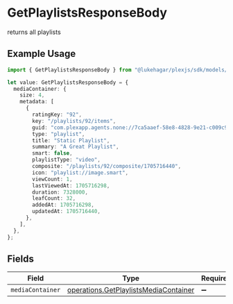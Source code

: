 # GetPlaylistsResponseBody

returns all playlists

## Example Usage

```typescript
import { GetPlaylistsResponseBody } from "@lukehagar/plexjs/sdk/models/operations";

let value: GetPlaylistsResponseBody = {
  mediaContainer: {
    size: 4,
    metadata: [
      {
        ratingKey: "92",
        key: "/playlists/92/items",
        guid: "com.plexapp.agents.none://7ca5aaef-58e8-4828-9e21-c009c97f2903",
        type: "playlist",
        title: "Static Playlist",
        summary: "A Great Playlist",
        smart: false,
        playlistType: "video",
        composite: "/playlists/92/composite/1705716440",
        icon: "playlist://image.smart",
        viewCount: 1,
        lastViewedAt: 1705716298,
        duration: 7328000,
        leafCount: 32,
        addedAt: 1705716298,
        updatedAt: 1705716440,
      },
    ],
  },
};
```

## Fields

| Field                                                                                                 | Type                                                                                                  | Required                                                                                              | Description                                                                                           |
| ----------------------------------------------------------------------------------------------------- | ----------------------------------------------------------------------------------------------------- | ----------------------------------------------------------------------------------------------------- | ----------------------------------------------------------------------------------------------------- |
| `mediaContainer`                                                                                      | [operations.GetPlaylistsMediaContainer](../../../sdk/models/operations/getplaylistsmediacontainer.md) | :heavy_minus_sign:                                                                                    | N/A                                                                                                   |